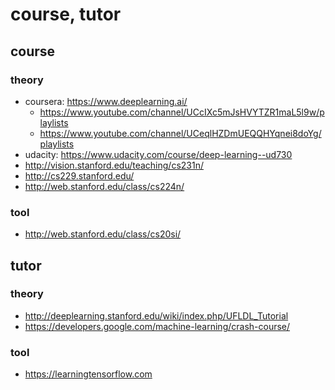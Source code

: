 # course, tutor

## course
### theory
* coursera: https://www.deeplearning.ai/
  * https://www.youtube.com/channel/UCcIXc5mJsHVYTZR1maL5l9w/playlists
  * https://www.youtube.com/channel/UCeqlHZDmUEQQHYqnei8doYg/playlists
* udacity: https://www.udacity.com/course/deep-learning--ud730
* http://vision.stanford.edu/teaching/cs231n/
* http://cs229.stanford.edu/
* http://web.stanford.edu/class/cs224n/

### tool
* http://web.stanford.edu/class/cs20si/

## tutor
### theory
* http://deeplearning.stanford.edu/wiki/index.php/UFLDL_Tutorial
* https://developers.google.com/machine-learning/crash-course/

### tool
* https://learningtensorflow.com
